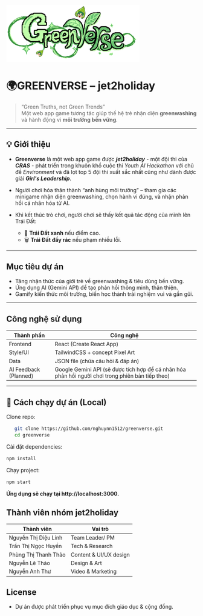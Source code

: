 <img src="./public/logo.png" width=70% height=40%> 

# 🌍GREENVERSE – jet2holiday

> “Green Truths, not Green Trends”  
> Một web app game tương tác giúp thế hệ trẻ nhận diện **greenwashing** và hành động vì **môi trường bền vững**.  

---

## 💡 Giới thiệu

+ **Greenverse** là một web app game được ***jet2holiday*** - một đội thi của ***CRAS*** - phát triển trong khuôn khổ cuộc thi *Youth AI Hackathon* với chủ đề *Environment* và đã lọt top 5 đội thi xuất sắc nhất cũng như dành được giải ***Girl's Leadership***.   
+ Người chơi hóa thân thành “anh hùng môi trường” – tham gia các minigame nhận diện greenwashing, chọn hành vi đúng, và nhận phản hồi cá nhân hóa từ AI.

+ Khi kết thúc trò chơi, người chơi sẽ thấy kết quả tác động của mình lên Trái Đất:  
    - 🌱 **Trái Đất xanh** nếu điểm cao.  
    - 🗑️ **Trái Đất đầy rác** nếu phạm nhiều lỗi.  

---

##  Mục tiêu dự án

- Tăng nhận thức của giới trẻ về greenwashing & tiêu dùng bền vững.  
- Ứng dụng AI (Gemini API) để tạo phản hồi thông minh, thân thiện.  
- Gamify kiến thức môi trường, biến học thành trải nghiệm vui và gần gũi.  

---

## Công nghệ sử dụng

| Thành phần | Công nghệ |
|-------------|------------|
| Frontend | React (Create React App) |
| Style/UI | TailwindCSS + concept Pixel Art  |
| Data | JSON file (chứa câu hỏi & đáp án) |
AI Feedback (Planned) | Google Gemini API (sẽ được tích hợp để cá nhân hóa phản hồi người chơi trong phiên bản tiếp theo)
---

## 🚀 Cách chạy dự án (Local)

Clone repo:
```bash
   git clone https://github.com/nghuynn1512/greenverse.git
   cd greenverse
```

Cài đặt dependencies:

```bash
npm install
```
Chạy project:

```bash
npm start
```
**Ứng dụng sẽ chạy tại http://localhost:3000.**


##  Thành viên nhóm jet2holiday

| Thành viên | Vai trò |
|-------------|------------|
| Nguyễn Thị Diệu Linh | Team Leader/ PM |
| Trần Thị Ngọc Huyền | Tech & Research  |
| Phùng Thị Thanh Thảo | Content & UI/UX design |
| Nguyễn Lê Thảo | Design & Art |
| Nguyễn Anh Thư | Video & Marketing |


##  License
+ Dự án được phát triển phục vụ mục đích giáo dục & cộng đồng.
